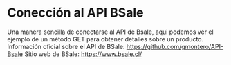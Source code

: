 # Conección al API BSale
Una manera sencilla de conectarse al API de Bsale, aqui podemos ver el ejemplo de un método GET para obtener detalles sobre un producto.
Información oficial sobre el API de BSale: https://github.com/gmontero/API-Bsale
Sitio web de BSale:  https://www.bsale.cl/
